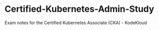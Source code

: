 # Certified-Kubernetes-Admin-Study
Exam notes for the Certified Kubernetes Associate (CKA) - KodeKloud
